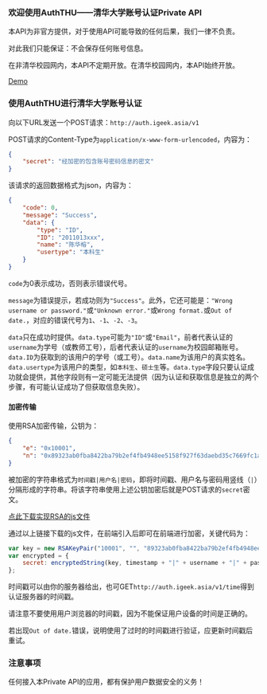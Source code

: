 ### 欢迎使用AuthTHU——清华大学账号认证Private API

本API为非官方提供，对于使用API可能导致的任何后果，我们一律不负责。

对此我们只能保证：不会保存任何账号信息。

在非清华校园网内，本API不定期开放。在清华校园网内，本API始终开放。

<a href="http://auth.igeek.asia" target=_blank>Demo</a>

### 使用AuthTHU进行清华大学账号认证

向以下URL发送一个POST请求：`http://auth.igeek.asia/v1`

POST请求的Content-Type为`application/x-www-form-urlencoded`，内容为：

```json
{
    "secret": "经加密的包含账号密码信息的密文"
}
```

该请求的返回数据格式为json，内容为：

```json
{
    "code": 0,
    "message": "Success",
    "data": {
        "type": "ID",
        "ID": "2011013xxx",
        "name": "陈华榕",
        "usertype": "本科生"
    }
}
```

`code`为0表示成功，否则表示错误代号。

`message`为错误提示，若成功则为`"Success"`。此外，它还可能是：`"Wrong username or password."`或`"Unknown error."`或`Wrong format.`或`Out of date.`，对应的错误代号为`1`、`-1`、`-2`、`-3`。

`data`只在成功时提供。`data.type`可能为`"ID"`或`"Email"`，前者代表认证的`username`为学号（或教师工号），后者代表认证的`username`为校园邮箱账号。`data.ID`为获取到的该用户的学号（或工号）。`data.name`为该用户的真实姓名。`data.usertype`为该用户的类型，如`本科生`、`硕士生`等。`data.type`字段只要认证成功就会提供，其他字段则有一定可能无法提供（因为认证和获取信息是独立的两个步骤，有可能认证成功了但获取信息失败）。

#### 加密传输
使用RSA加密传输，公钥为：

```json
{
	"e": "0x10001",
	"n": "0x89323ab0fba8422ba79b2ef4fb4948ee5158f927f63daebd35c7669fc1af6501ceed5fd13ac1d236d144d39808eb8da53aa0af26b17befd1abd6cfb1dcfba937438e4e95cd061e2ba372d422edbb72979f4ccd32f75503ad70769e299a4143a428380a2bd43c30b0c37fda51d6ee7adbfec1a9d0ad1891e1ae292d8fb992821b"}
```

被加密的字符串格式为`时间戳|用户名|密码`，即将时间戳、用户名与密码用竖线（`|`）分隔形成的字符串。将该字符串使用上述公钥加密后就是POST请求的`secret`密文。

<a href="http://auth.igeek.asia/js/RSA.js" target=_blank>点此下载实现RSA的js文件</a>

通过以上链接下载的js文件，在前端引入后即可在前端进行加密，关键代码为：

```javascript
var key = new RSAKeyPair("10001", "", "89323ab0fba8422ba79b2ef4fb4948ee5158f927f63daebd35c7669fc1af6501ceed5fd13ac1d236d144d39808eb8da53aa0af26b17befd1abd6cfb1dcfba937438e4e95cd061e2ba372d422edbb72979f4ccd32f75503ad70769e299a4143a428380a2bd43c30b0c37fda51d6ee7adbfec1a9d0ad1891e1ae292d8fb992821b");
var encrypted = {
	secret: encryptedString(key, timestamp + "|" + username + "|" + password)
};
```

时间戳可以由你的服务器给出，也可GET`http://auth.igeek.asia/v1/time`得到认证服务器的时间戳。

请注意不要使用用户浏览器的时间戳，因为不能保证用户设备的时间是正确的。

若出现`Out of date.`错误，说明使用了过时的时间戳进行验证，应更新时间戳后重试。

### 注意事项
任何接入本Private API的应用，都有保护用户数据安全的义务！
